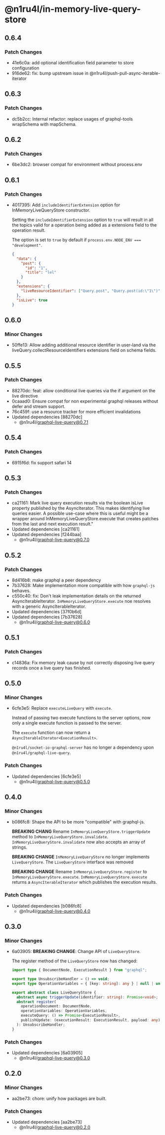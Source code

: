 # @n1ru4l/in-memory-live-query-store

## 0.6.4

### Patch Changes

- 41e6c0a: add optional identification field parameter to store configuration
- 916de62: fix: bump upstream issue in @n1ru4l/push-pull-async-iterable-iterator

## 0.6.3

### Patch Changes

- dc5b2cc: Internal refactor: replace usages of graphql-tools wrapSchema with mapSchema.

## 0.6.2

### Patch Changes

- 6be3dc2: browser compat for environment without process.env

## 0.6.1

### Patch Changes

- 4017395: Add `includeIdentifierExtension` option for InMemoryLiveQueryStore constructor.

  Setting the `includeIdentifierExtension` option to `true` will result in all the topics valid for a operation being added as a extensions field to the operation result.

  The option is set to `true` by default if `process.env.NODE_ENV === "development"`.

  ```json
  {
    "data": {
      "post": {
        "id": "1",
        "title": "lel"
      }
    },
    "extensions": {
      "liveResourceIdentifier": ["Query.post", "Query.post(id:\"1\")", "Post:1"]
    },
    "isLive": true
  }
  ```

## 0.6.0

### Minor Changes

- 50ffe13: Allow adding additional resource identifier in user-land via the liveQuery.collectResourceIdentifiers extensions field on schema fields.

## 0.5.5

### Patch Changes

- 88270dc: feat: allow conditional live queries via the if argument on the live directive
- 0caaad0: Ensure compat for non experimental graphql releases without defer and stream support.
- 76c459f: use a resource tracker for more efficient invalidations
- Updated dependencies [88270dc]
  - @n1ru4l/graphql-live-query@0.7.1

## 0.5.4

### Patch Changes

- 6915f6d: fix support safari 14

## 0.5.3

### Patch Changes

- ca21161: Mark live query execution results via the boolean isLive property published by the AsyncIterator. This makes identifying live queries easier. A possible use-case where this is useful might be a wrapper around InMemoryLiveQueryStore.execute that creates patches from the last and next execution result."
- Updated dependencies [ca21161]
- Updated dependencies [f244baa]
  - @n1ru4l/graphql-live-query@0.7.0

## 0.5.2

### Patch Changes

- 8d416b8: make graphql a peer dependency
- 7b37628: Make implementation more compatible with how `graphql-js` behaves.
- c550c40: fix: Don't leak implementation details on the returned AsyncIterableIterator. `InMemoryLiveQueryStore.execute` noe resolves with a generic AsyncIterableIterator.
- Updated dependencies [37f0b6d]
- Updated dependencies [7b37628]
  - @n1ru4l/graphql-live-query@0.6.0

## 0.5.1

### Patch Changes

- c14836a: Fix memory leak cause by not correctly disposing live query records once a live query has finished.

## 0.5.0

### Minor Changes

- 6cfe3e5: Replace `executeLiveQuery` with `execute`.

  Instead of passing two execute functions to the server options, now only a single execute function is passed to the server.

  The `execute` function can now return a `AsyncIterableIterator<ExecutionResult>`.

  `@n1ru4l/socket-io-graphql-server` has no longer a dependency upon `@n1ru4l/graphql-live-query`.

### Patch Changes

- Updated dependencies [6cfe3e5]
  - @n1ru4l/graphql-live-query@0.5.0

## 0.4.0

### Minor Changes

- b086fc8: Shape the API to be more "compatible" with graphql-js.

  **BREAKING CHANG** Rename `InMemoryLiveQueryStore.triggerUpdate` method to `InMemoryLiveQueryStore.invalidate`. `InMemoryLiveQueryStore.invalidate` now also accepts an array of strings.

  **BREAKING CHANGE** `InMemoryLiveQueryStore` no longer implements `LiveQueryStore`. The `LiveQueryStore` interface was removed

  **BREAKING CHANGE** Rename `InMemoryLiveQueryStore.register` to `InMemoryLiveQueryStore.execute`. `InMemoryLiveQueryStore.execute` returns a `AsyncIterableIterator` which publishes the execution results.

### Patch Changes

- Updated dependencies [b086fc8]
  - @n1ru4l/graphql-live-query@0.4.0

## 0.3.0

### Minor Changes

- 6a03905: **BREAKING CHANGE**: Change API of `LiveQueryStore`.

  The register method of the `LiveQueryStore` now has changed:

  ```ts
  import type { DocumentNode, ExecutionResult } from "graphql";

  export type UnsubscribeHandler = () => void;
  export type OperationVariables = { [key: string]: any } | null | undefined;

  export abstract class LiveQueryStore {
    abstract async triggerUpdate(identifier: string): Promise<void>;
    abstract register(
      operationDocument: DocumentNode,
      operationVariables: OperationVariables,
      executeQuery: () => Promise<ExecutionResult>,
      publishUpdate: (executionResult: ExecutionResult, payload: any) => void
    ): UnsubscribeHandler;
  }
  ```

### Patch Changes

- Updated dependencies [6a03905]
  - @n1ru4l/graphql-live-query@0.3.0

## 0.2.0

### Minor Changes

- aa2be73: chore: unify how packages are built.

### Patch Changes

- Updated dependencies [aa2be73]
  - @n1ru4l/graphql-live-query@0.2.0
